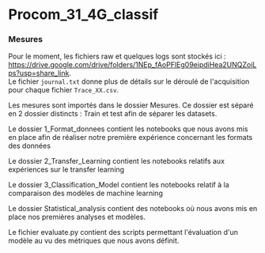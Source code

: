 # Procom_31_4G_classif

### Mesures #
Pour le moment, les fichiers raw et quelques logs sont stockés ici : https://drive.google.com/drive/folders/1NEp_fAoPFlEg09eipdiHea2UNQZoiLps?usp=share_link. <br/>
Le fichier `journal.txt` donne plus de détails sur le déroulé de l'acquisition pour chaque fichier `Trace_XX.csv`.


Les mesures sont importés dans le dossier Mesures. Ce dossier est séparé en 2 dossier distincts : Train et test afin de séparer les datasets.


Le dossier 1_Format_donnees contient les notebooks que nous avons mis en place afin de réaliser notre première expérience concernant les formats des données

Le dossier 2_Transfer_Learning contient les notebooks relatifs aux expériences sur le transfer learning

Le dossier 3_Classification_Model contient les notebooks relatif à la comparaison des modèles de machine learning

Le dossier Statistical_analysis contient des notebooks où nous avons mis en place nos premières analyses et modèles.

Le fichier evaluate.py contient des scripts permettant l'évaluation d'un modèle au vu des métriques que nous avons définit.
